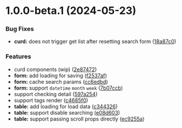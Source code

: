 # 1.0.0-beta.1 (2024-05-23)


### Bug Fixes

* **curd:** does not trigger get list after resetting search form ([18a87c0](https://github.com/fcurd/antdv/commit/18a87c0e9304fe5acdde67a1d31bd5be0c3c7a2e))


### Features

* curd components (wip) ([2e87472](https://github.com/fcurd/antdv/commit/2e874726e6be27c3bdd85367b18aa3f1a2d1bbce))
* **form:** add loading for saving ([f2537af](https://github.com/fcurd/antdv/commit/f2537aff2ec5f9868cc9e9f2f2ca37f0eccb7a5f))
* **form:** cache search params ([cc6edbd](https://github.com/fcurd/antdv/commit/cc6edbd1c0ecad6f9c0dc147c2b891192356b71c))
* **form:** support `datetime` `month` `week` ([7b07ccb](https://github.com/fcurd/antdv/commit/7b07ccb5b433ff729103dacdbc7b93c2714c5d06))
* support checking detail ([597a254](https://github.com/fcurd/antdv/commit/597a2542df7fb852b054c8e4f8a8264cbbd4894c))
* support tags render ([c4685f0](https://github.com/fcurd/antdv/commit/c4685f0359aec42f001e0472815486cb007c2050))
* **table:** add loading for load data ([c344326](https://github.com/fcurd/antdv/commit/c3443261f255050ec24a37c104e7db28366e62ae))
* **table:** support disable searching ([e08d603](https://github.com/fcurd/antdv/commit/e08d603e8d4bf981aa6eb0546080dac11e5b51d1))
* **table:** support passing scroll props directly ([ec9255a](https://github.com/fcurd/antdv/commit/ec9255ac5de450a810b7874b24fca990916934d5))
